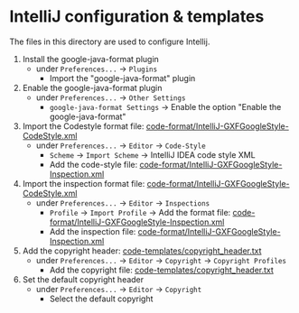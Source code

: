 # IntelliJ configuration & templates

The files in this directory are used to configure Intellij.

1. Install the google-java-format plugin 
   * under `Preferences...` -> `Plugins`
     - Import the "google-java-format" plugin
2. Enable the google-java-format plugin
   * under `Preferences...` -> `Other Settings`
     - `google-java-format Settings` -> Enable the option "Enable the google-java-format"
3. Import the Codestyle format file: [code-format/IntelliJ-GXFGoogleStyle-CodeStyle.xml](code-format/IntelliJ-GXFGoogleStyle-CodeStyle.xml)
   * under `Preferences...` -> `Editor` -> `Code-Style`
     - `Scheme` -> `Import Scheme` -> IntelliJ IDEA code style XML
     - Add the code-style file: [code-format/IntelliJ-GXFGoogleStyle-Inspection.xml](code-format/IntelliJ-GXFGoogleStyle-Inspection.xml)
4. Import the inspection format file: [code-format/IntelliJ-GXFGoogleStyle-CodeStyle.xml](code-format/IntelliJ-GXFGoogleStyle-CodeStyle.xml)
   * under `Preferences...` -> `Editor` -> `Inspections`
     - `Profile` -> `Import Profile` -> Add the format file: [code-format/IntelliJ-GXFGoogleStyle-Inspection.xml](code-format/IntelliJ-GXFGoogleStyle-Inspection.xml)
     - Add the inspection file: [code-format/IntelliJ-GXFGoogleStyle-Inspection.xml](code-format/IntelliJ-GXFGoogleStyle-Inspection.xml)
5. Add the copyright header: [code-templates/copyright_header.txt](code-templates/copyright_header.txt)
   * under `Preferences...` -> `Editor` -> `Copyright`  -> `Copyright Profiles`
     - Add the copyright file:  [code-templates/copyright_header.txt](code-templates/copyright_header.txt)
6. Set the default copyright header
   * under `Preferences...` -> `Editor` -> `Copyright`
      - Select the default copyright
